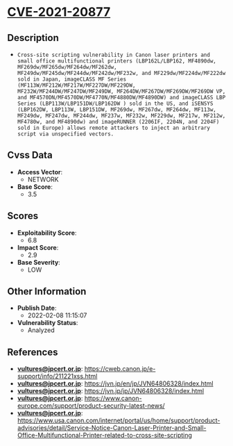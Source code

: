 
# [CVE-2021-20877](https://cve.mitre.org/cgi-bin/cvename.cgi?name=CVE-2021-20877)

## Description

- `Cross-site scripting vulnerability in Canon laser printers and small office multifunctional printers (LBP162L/LBP162, MF4890dw, MF269dw/MF265dw/MF264dw/MF262dw, MF249dw/MF245dw/MF244dw/MF242dw/MF232w, and MF229dw/MF224dw/MF222dw sold in Japan, imageCLASS MF Series (MF113W/MF212W/MF217W/MF227DW/MF229DW, MF232W/MF244DW/MF247DW/MF249DW, MF264DW/MF267DW/MF269DW/MF269DW VP, and MF4570DN/MF4570DW/MF4770N/MF4880DW/MF4890DW) and imageCLASS LBP Series (LBP113W/LBP151DW/LBP162DW ) sold in the US, and iSENSYS (LBP162DW, LBP113W, LBP151DW, MF269dw, MF267dw, MF264dw, MF113w, MF249dw, MF247dw, MF244dw, MF237w, MF232w, MF229dw, MF217w, MF212w, MF4780w, and MF4890dw) and imageRUNNER (2206IF, 2204N, and 2204F) sold in Europe) allows remote attackers to inject an arbitrary script via unspecified vectors.`

## Cvss Data

- **Access Vector**:
  - NETWORK
- **Base Score**:
  - 3.5

## Scores

- **Exploitability Score**:
  - 6.8
- **Impact Score**:
  - 2.9
- **Base Severity**:
  - LOW

## Other Information

- **Publish Date**:
  - 2022-02-08 11:15:07
- **Vulnerability Status**:
  - Analyzed

## References

- **vultures@jpcert.or.jp**: https://cweb.canon.jp/e-support/info/211221xss.html
- **vultures@jpcert.or.jp**: https://jvn.jp/en/jp/JVN64806328/index.html
- **vultures@jpcert.or.jp**: https://jvn.jp/jp/JVN64806328/index.html
- **vultures@jpcert.or.jp**: https://www.canon-europe.com/support/product-security-latest-news/
- **vultures@jpcert.or.jp**: https://www.usa.canon.com/internet/portal/us/home/support/product-advisories/detail/Service-Notice-Canon-Laser-Printer-and-Small-Office-Multifunctional-Printer-related-to-cross-site-scripting
